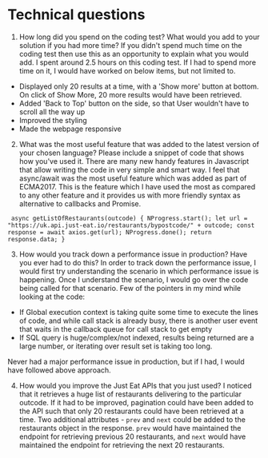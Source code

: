 
# Technical questions

1. How long did you spend on the coding test? What would you add to your solution if you had more time? If you didn't spend much time on the coding test then use this as an opportunity to explain what you would add.
I spent around 2.5 hours on this coding test. If I had to spend more time on it, I would have worked on below items, but not limited to.
- Displayed only 20 results at a time, with a 'Show more' button at bottom. On click of Show More, 20 more results would have been retrieved.
- Added 'Back to Top' button on the side, so that User wouldn't have to scroll all the way up
- Improved the styling
- Made the webpage responsive

2. What was the most useful feature that was added to the latest version of your chosen language? Please include a snippet of code that shows how you've used it.
There are many new handy features in Javascript that allow writing the code in very simple and smart way. I feel that async/await was the most useful feature which was added as part of ECMA2017. This is the feature which I have used the most as compared to any other feature and it provides us with more friendly syntax as alternative to callbacks and Promise.

`  async getListOfRestaurants(outcode) {
    NProgress.start();
    let url = "https://uk.api.just-eat.io/restaurants/bypostcode/" + outcode;
    const response = await axios.get(url);
    NProgress.done();
    return response.data;
  }
`

3. How would you track down a performance issue in production? Have you ever had to do this?
In order to track down the performance issue, I would first try understanding the scenario in which performance issue is happening. Once I understand the scenario, I would go over the code being called for that scenario.
Few of the pointers in my mind while looking at the code:
- If Global execution context is taking quite some time to execute the lines of code, and while call stack is already busy, there is another user event that waits in the callback queue for call stack to get empty
- If SQL query is huge/complex/not indexed, results being returned are a large number, or iterating over result set is taking too long.

Never had a major performance issue in production, but if I had, I would have followed above approach.


4. How would you improve the Just Eat APIs that you just used?
I noticed that it retrieves a huge list of restaurants delivering to the particular outcode. If it had to be improved, pagination could have been added to the API such that only 20 restaurants could have been retrieved at a time. Two additional attributes - `prev` and `next` could be added to the restaurants object in the response. `prev` would have maintained the endpoint for retrieving previous 20 restaurants, and `next` would have maintained the endpoint for retrieving the next 20 restaurants.
